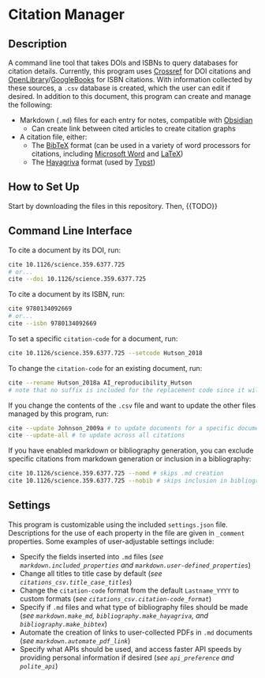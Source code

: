 # Citation Manager

## Description

A command line tool that takes DOIs and ISBNs to query databases for citation details. Currently, this program uses [Crossref](https://www.crossref.org/documentation/) for DOI citations and [OpenLibrary](https://openlibrary.org/developers)/[GoogleBooks](https://developers.google.com/books/docs/overview) for ISBN citations. With information collected by these sources, a `.csv` database is created, which the user can edit if desired. In addition to this document, this program can create and manage the following:
 - Markdown (`.md`) files for each entry for notes, compatible with [Obsidian](https://www.obsidian.md)
    - Can create link between cited articles to create citation graphs
 - A citation file, either:
    - The [BibTeX](https://www.bibtex.org/) format (can be used in a variety of word processors for citations, including [Microsoft Word](https://interfacegroup.ch/how-can-i-use-my-bibtex-library-in-ms-word/) and [LaTeX](https://www.overleaf.com/learn/latex/Bibliography_management_with_bibtex))
    - The [Hayagriva](https://github.com/typst/hayagriva/blob/main/docs/file-format.md) format (used by [Typst](typst.app))

## How to Set Up

Start by downloading the files in this repository. Then, {{TODO}}

## Command Line Interface

To cite a document by its DOI, run:

```bash
cite 10.1126/science.359.6377.725
# or...
cite --doi 10.1126/science.359.6377.725
```

To cite a document by its ISBN, run:
```bash
cite 9780134092669
# or...
cite --isbn 9780134092669
```

To set a specific `citation-code` for a document, run:
```bash
cite 10.1126/science.359.6377.725 --setcode Hutson_2018
```

To change the `citation-code` for an existing document, run:
```bash
cite --rename Hutson_2018a AI_reproducibility_Hutson
# note that no suffix is included for the replacement code since it will be auto-generated
```

If you change the contents of the `.csv` file and want to update the other files managed by this program, run:
```bash
cite --update Johnson_2009a # to update documents for a specific document, or
cite --update-all # to update across all citations
```

If you have enabled markdown or bibliography generation, you can exclude specific citations from markdown generation or inclusion in a bibliography:
```bash
cite 10.1126/science.359.6377.725 --nomd # skips .md creation
cite 10.1126/science.359.6377.725 --nobib # skips inclusion in bibliography file
```

## Settings

This program is customizable using the included `settings.json` file. Descriptions for the use of each property in the file are given in `_comment` properties. Some examples of user-adjustable settings include:

- Specify the fields inserted into `.md` files (*see `markdown.included_properties` and `markdown.user-defined_properties`*)
- Change all titles to title case by default (*see `citations_csv.title_case_titles`*)
- Change the `citation-code` format from the default `Lastname_YYYY` to custom formats (*see `citations_csv.citation-code_format`*)
- Specify if `.md` files and what type of bibliography files should be made (*see `markdown.make_md`, `bibliography.make_hayagriva`, and `bibliography.make_bibtex`*)
- Automate the creation of links to user-collected PDFs in `.md` documents (*see `markdown.automate_pdf_link`*)
- Specify what APIs should be used, and access faster API speeds by providing personal information if desired (*see `api_preference` and `polite_api`*)
